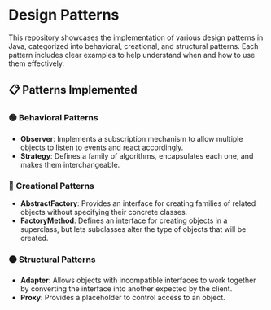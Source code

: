 # Design Patterns

This repository showcases the implementation of various design patterns in Java, categorized into behavioral, creational, and structural patterns. Each pattern includes clear examples to help understand when and how to use them effectively.

## 📋 Patterns Implemented

### 🟢 Behavioral Patterns
- **Observer**: Implements a subscription mechanism to allow multiple objects to listen to events and react accordingly.
- **Strategy**: Defines a family of algorithms, encapsulates each one, and makes them interchangeable.

### 🔵 Creational Patterns
- **AbstractFactory**: Provides an interface for creating families of related objects without specifying their concrete classes.
- **FactoryMethod**: Defines an interface for creating objects in a superclass, but lets subclasses alter the type of objects that will be created.

### 🟠 Structural Patterns
- **Adapter**: Allows objects with incompatible interfaces to work together by converting the interface into another expected by the client.
- **Proxy**: Provides a placeholder to control access to an object.

